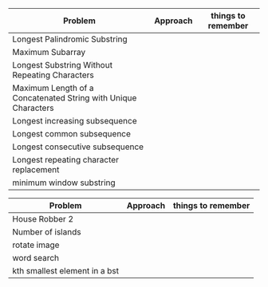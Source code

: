 |  Problem | Approach  |  things to remember |
| - | - | - |
| Longest Palindromic Substring  |   |   |
| Maximum Subarray  |   |   |
| Longest Substring Without Repeating Characters  |   |   |
| Maximum Length of a Concatenated String with Unique Characters
| Longest increasing subsequence  |   |
|Longest common subsequence | |
|Longest consecutive subsequence | |
| Longest repeating character replacement| |
| minimum window substring | |

|  Problem | Approach  |  things to remember |
| - | - | - |
|House Robber 2 | |
| Number of islands| |
| rotate image| |
|word search | |
| kth smallest element in a bst| |




